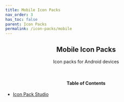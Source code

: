 ```yaml
---
title: Mobile Icon Packs
nav_order: 3
has_toc: false
parent: Icon Packs
permalink: /icon-packs/mobile
---
```


<div class="card">
<div class="container">
<h2 class="text-small" style="text-align:center">Mobile Icon Packs</h2>
<p class="text-small" style="text-align:center">Icon packs for Android devices</p>
</div>
</div>
<br />

<!-- 
{: .note }
> {: .opaque }
>
> 
-->

<div class="card">
<div class="container">
<h4 style="text-align:center">Table of Contents</h4>
<ul>
<li><a class="text-delta" href="/icon-packs/mobile/icon-pack-studio">Icon Pack Studio</a></li>
</ul>
</div>
</div>
